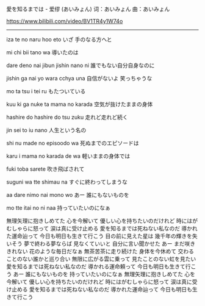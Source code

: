 愛を知るまでは - 爱缪 (あいみょん)
词：あいみょん
曲：あいみょん

https://www.bilibili.com/video/BV1TR4y1W74o

---
iza te no naru hoo eto
いざ 手のなる方へと

mi chi bii tano wa
導いたのは

dare deno nai jibun jishin nano ni
誰でもない自分自身なのに

jishin ga nai yo wara cchya una
自信がないよ 笑っちゃうな

mo ta tsu i tei ru
もたついている

kuu ki ga nuke ta mama no karada
空気が抜けたままの身体

hashire do hashire do tsu zuku
走れど走れど続く

jin sei to iu nano
人生という名の

shi nu made no episoodo wa
死ぬまでのエピソードは

karu i mama no karada de wa
軽いままの身体では

fuki toba sarete
吹き飛ばされて

suguni wa tte shimau na
すぐに終わってしまうな

aa dare nimo nai mono wo
あー 誰にもないものを

mo tte itai no ni naa
持っていたいのになぁ


無理矢理に抱きしめてた
心を今解いて
優しい心を持ちたいのだけれど
時にはがむしゃらに怒って
涙は真に受け止める
愛を知るまでは死ねない私なのだ
導かれた運命辿って
今日も明日も生きて行こう
目の前に見えた星は
幾千年の輝きを失いそう
夢で終わる夢ならば
見なくていいと
自分に言い聞かせた
あー まだ咲ききれない
花のような毎日だなぁ
無茶苦茶に走り続けた
身体を今休めて
交わることのない誰かと巡り合い
無限に広がる雲に乗って
見たことのない虹を見たい
愛を知るまでは死ねない私なのだ
導かれる運命頼って
今日も明日も生きて行こう
あー 誰にもないものを
持っていたいのになぁ
無理矢理に抱きしめてた
心を今解いて
優しい心を持ちたいのだけれど
時にはがむしゃらに怒って
涙は真に受け止める
愛を知るまでは死ねない私なのだ
導かれた運命辿って
今日も明日も生きて行こう
